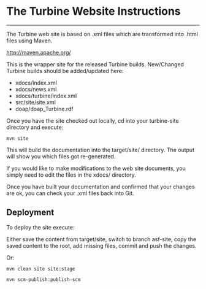 # The Turbine Website Instructions
--------------------------------

The Turbine web site is based on .xml files which are transformed
into .html files using Maven.

<http://maven.apache.org/>

This is the wrapper site for the released Turbine builds. New/Changed Turbine builds should be added/updated here: 
- xdocs/index.xml
- xdocs/news.xml
- xdocs/turbine/index.xml
- src/site/site.xml
- doap/doap_Turbine.rdf


Once you have the site checked out locally, cd into your
turbine-site directory and execute:

    mvn site

This will build the documentation into the target/site/ directory. The output
will show you which files got re-generated.

If you would like to make modifications to the web site documents,
you simply need to edit the files in the xdocs/ directory.

Once you have built your documentation and confirmed that your changes are
ok, you can check your .xml files back into Git.

## Deployment

To deploy the site execute:

Either save the content from target/site, switch to branch asf-site, copy the saved content to the root, add missing files, commit and push the changes.

Or:

    mvn clean site site:stage
    
    mvn scm-publish:publish-scm


